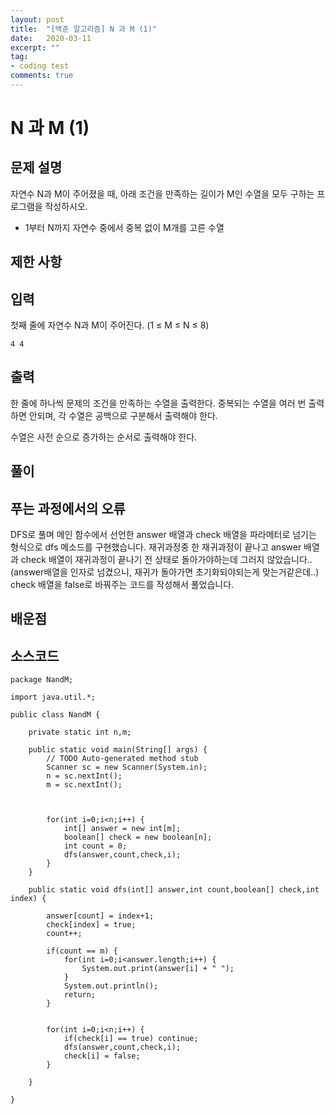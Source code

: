 ```yaml
---
layout: post
title:  "[백준 알고리즘] N 과 M (1)"
date:   2020-03-11
excerpt: ""
tag:
- coding test 
comments: true
---
```


# N 과 M (1)

## 문제 설명  

자연수 N과 M이 주어졌을 때, 아래 조건을 만족하는 길이가 M인 수열을 모두 구하는 프로그램을 작성하시오.  
* 1부터 N까지 자연수 중에서 중복 없이 M개를 고른 수열


## 제한 사항  



## 입력
첫째 줄에 자연수 N과 M이 주어진다. (1 ≤ M ≤ N ≤ 8)

~~~ 
4 4
~~~ 

  
## 출력
한 줄에 하나씩 문제의 조건을 만족하는 수열을 출력한다. 중복되는 수열을 여러 번 출력하면 안되며, 각 수열은 공백으로 구분해서 출력해야 한다.  
  
수열은 사전 순으로 증가하는 순서로 출력해야 한다.




## 풀이


## 푸는 과정에서의 오류
DFS로 풀며 메인 함수에서 선언한 answer 배열과 check 배열을 파라메터로 넘기는 형식으로 dfs 메소드를 구현했습니다. 재귀과정중 한 재귀과정이 끝나고 answer 배열과 check 배열이 재귀과정이 끝나기 전 상태로 돌아가야하는데 그러지 않았습니다..(answer배열을 인자로 넘겼으니, 재귀가 돌아가면 초기화되야되는게 맞는거같은데..) check 배열을 false로 바꿔주는 코드를 작성해서 풀었습니다. 


## 배운점



## 소스코드
~~~
package NandM;

import java.util.*;

public class NandM {
	
	private static int n,m;

	public static void main(String[] args) {
		// TODO Auto-generated method stub
		Scanner sc = new Scanner(System.in);
		n = sc.nextInt();
		m = sc.nextInt();
		
		
		
		for(int i=0;i<n;i++) {
			int[] answer = new int[m];
			boolean[] check = new boolean[n];
			int count = 0;
			dfs(answer,count,check,i);
		}
	}
	
	public static void dfs(int[] answer,int count,boolean[] check,int index) {
		
		answer[count] = index+1;
		check[index] = true;
		count++;
		
		if(count == m) {
			for(int i=0;i<answer.length;i++) {
				System.out.print(answer[i] + " ");
			}
			System.out.println();
			return;
		}
		
		
		for(int i=0;i<n;i++) {
			if(check[i] == true) continue;
			dfs(answer,count,check,i);
			check[i] = false;
		}
		
	}

}

~~~
